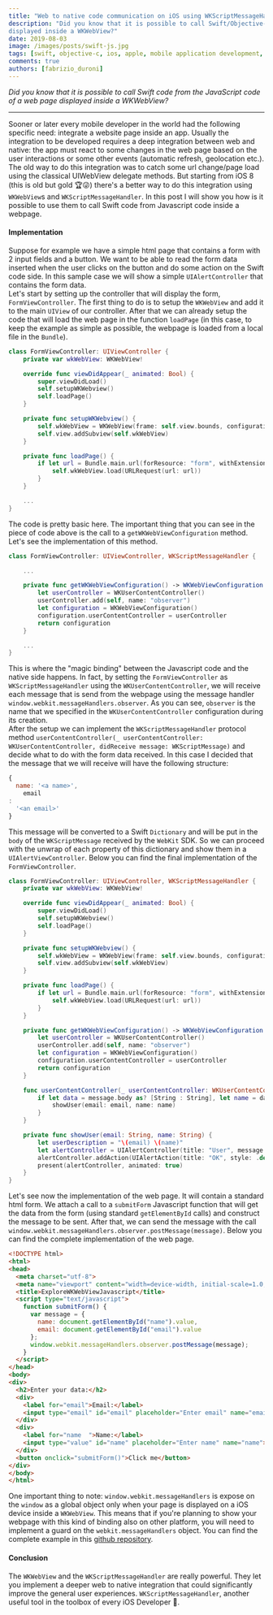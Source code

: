 ```yaml
---
title: "Web to native code communication on iOS using WKScriptMessageHandler"
description: "Did you know that it is possible to call Swift/Objective-C code from the JavaScript code of a web page
displayed inside a WKWebView?"
date: 2019-08-03
image: /images/posts/swift-js.jpg
tags: [swift, objective-c, ios, apple, mobile application development, javascript, web development]
comments: true
authors: [fabrizio_duroni]
---
```


*Did you know that it is possible to call Swift code from the JavaScript code of a web page displayed inside a
WKWebView?*

---

Sooner or later every mobile developer in the world had the following specific need: integrate a website page inside an
app. Usually the integration to be developed requires a deep integration between web and native: the app must react to
some changes in the web page based on the user interactions or some other events (automatic refresh, geolocation etc.).
The old way to do this integration was to catch some url change/page load using the classical UIWebView delegate
methods. But starting from iOS 8 (this is old but gold :trophy::stuck_out_tongue_winking_eye:) there's a better way to
do this integration using `WKWebView`s and `WKScriptMessageHandler`. In this post I will show you how is it possible to
use them to call Swift code from Javascript code inside a webpage.

#### Implementation

Suppose for example we have a simple html page that contains a form with 2 input fields and a button. We want to be able
to read the form data inserted when the user clicks on the button and do some action on the Swift code side. In this
sample case we will show a simple `UIAlertController` that contains the form data.  
Let's start by setting up the controller that will display the form, `FormViewController`. The first thing to do is to
setup the `WKWebView` and add it to the main `UIView` of our controller. After that we can already setup the code that
will load the web page in the function `loadPage` (in this case, to keep the example as simple as possible, the webpage
is loaded from a local file in the `Bundle`).

```swift
class FormViewController: UIViewController {
    private var wkWebView: WKWebView!

    override func viewDidAppear(_ animated: Bool) {
        super.viewDidLoad()
        self.setupWKWebview()
        self.loadPage()
    }

    private func setupWKWebview() {
        self.wkWebView = WKWebView(frame: self.view.bounds, configuration: self.getWKWebViewConfiguration())
        self.view.addSubview(self.wkWebView)
    }

    private func loadPage() {
        if let url = Bundle.main.url(forResource: "form", withExtension: "html") {
            self.wkWebView.load(URLRequest(url: url))
        }
    }

    ...
}
```

The code is pretty basic here. The important thing that you can see in the piece of code above is the call to
a `getWKWebViewConfiguration` method. Let's see the implementation of this method.

```swift
class FormViewController: UIViewController, WKScriptMessageHandler {

    ...

    private func getWKWebViewConfiguration() -> WKWebViewConfiguration {
        let userController = WKUserContentController()
        userController.add(self, name: "observer")
        let configuration = WKWebViewConfiguration()
        configuration.userContentController = userController
        return configuration
    }

    ...
}
```

This is where the "magic binding" between the Javascript code and the native side happens. In fact, by setting
the `FormViewController` as `WKScriptMessageHandler` using the `WKUserContentController`, we will receive each message
that is send from the webpage using the message handler `window.webkit.messageHandlers.observer`. As you can
see, `observer` is the name that we specified in the `WKUserContentController` configuration during its creation.  
After the setup we can implement the `WKScriptMessageHandler` protocol
method `userContentController(_ userContentController: WKUserContentController, didReceive message: WKScriptMessage)`
and decide what to do with the form data received. In this case I decided that the message that we will receive will
have the following structure:

```javascript
{
  name: '<a name>',
    email
:
  '<an email>'
}
```

This message will be converted to a Swift `Dictionary` and will be put in the `body` of the `WKScriptMessage` received
by the `WebKit` SDK. So we can proceed with the unwrap of each property of this dictionary and show them in
a `UIAlertViewController`. Below you can find the final implementation of the `FormViewController`.

```swift
class FormViewController: UIViewController, WKScriptMessageHandler {
    private var wkWebView: WKWebView!

    override func viewDidAppear(_ animated: Bool) {
        super.viewDidLoad()
        self.setupWKWebview()
        self.loadPage()
    }

    private func setupWKWebview() {
        self.wkWebView = WKWebView(frame: self.view.bounds, configuration: self.getWKWebViewConfiguration())
        self.view.addSubview(self.wkWebView)
    }

    private func loadPage() {
        if let url = Bundle.main.url(forResource: "form", withExtension: "html") {
            self.wkWebView.load(URLRequest(url: url))
        }
    }

    private func getWKWebViewConfiguration() -> WKWebViewConfiguration {
        let userController = WKUserContentController()
        userController.add(self, name: "observer")
        let configuration = WKWebViewConfiguration()
        configuration.userContentController = userController
        return configuration
    }

    func userContentController(_ userContentController: WKUserContentController, didReceive message: WKScriptMessage) {
        if let data = message.body as? [String : String], let name = data["name"], let email = data["email"] {
            showUser(email: email, name: name)
        }
    }

    private func showUser(email: String, name: String) {
        let userDescription = "\(email) \(name)"
        let alertController = UIAlertController(title: "User", message: userDescription, preferredStyle: .alert)
        alertController.addAction(UIAlertAction(title: "OK", style: .default))
        present(alertController, animated: true)
    }
}
```

Let's see now the implementation of the web page. It will contain a standard html form. We attach a call to
a `submitForm` Javascript function that will get the data from the form (using standard `getElementById` calls) and
construct the message to be sent. After that, we can send the message with the
call `window.webkit.messageHandlers.observer.postMessage(message)`. Below you can find the complete implementation of
the web page.

```html
<!DOCTYPE html>
<html>
<head>
  <meta charset="utf-8">
  <meta name="viewport" content="width=device-width, initial-scale=1.0, maximum-scale=1.0, user-scalable=no" />
  <title>ExploreWKWebViewJavascript</title>
  <script type="text/javascript">
    function submitForm() {
      var message = {
        name: document.getElementById("name").value,
        email: document.getElementById("email").value
      };
      window.webkit.messageHandlers.observer.postMessage(message);
    }
  </script>
</head>
<body>
<div>
  <h2>Enter your data:</h2>
  <div>
    <label for="email">Email:</label>
    <input type="email" id="email" placeholder="Enter email" name="email">
  </div>
  <div>
    <label for="name  ">Name:</label>
    <input type="value" id="name" placeholder="Enter name" name="name">
  </div>
  <button onclick="submitForm()">Click me</button>
</div>
</body>
</html>
```

One important thing to note: `window.webkit.messageHandlers` is expose on the `window` as a global object only when your
page is displayed on a iOS device inside a `WKWebView`. This means that if you're planning to show your webpage with
this kind of binding also on other platform, you will need to implement a guard on the `webkit.messageHandlers` object.
You can find the complete example in
this [github repository](https://github.com/chicio/Explore-WKScriptMessageHandler "WKScriptMessageHandler github repository").

#### Conclusion

The `WKWebView` and the `WKScriptMessageHandler` are really powerful. They let you implement a deeper web to native
integration that could significantly improve the general user experiences. `WKScriptMessageHandler`, another useful tool
in the toolbox of every iOS Developer :iphone:.
